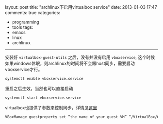 layout: post
title: "archlinux下启用virtualbox service"
date: 2013-01-03 17:47
comments: true
categories: 
 - programming
 - tools
tags: 
  - emacs
  - linux
  - archlinux
---

安装好 `virtualbox-guest-utils` 之后，没有并没有启用 `vboxservice`, 这个时候如果windows休眠，则archlinux的时间将不会跟host同步，需要启动vboxservice才行。

```sh
systemctl enable vboxservice.service
```

重启之后生效，当然也可以直接启动

```sh
systemctl start vboxservice.service
```

virtualbox也提供了参数来控制同步，详情见[这里](http://www.virtualbox.org/manual/ch09.html#changetimesync)

```sh
VBoxManage guestproperty set “the name of your guest VM” “/VirtualBox/GuestAdd/VBoxService/–timesync-set-threshold” 15000
```
